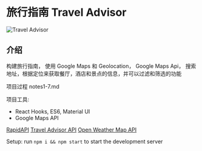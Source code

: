 # 旅行指南 Travel Advisor

![Travel Advisor](https://i.ibb.co/qph2cZn/image.pngg)

## 介绍
构建旅行指南， 使用 Google Maps 和 Geolocation， Google Maps Api， 搜索地址，根据定位来获取餐厅，酒店和景点的信息，并可以过滤和筛选的功能

项目过程 notes1-7.md

项目工具: 
- React Hooks, ES6, Material UI
- Google Maps API

[RapidAPI](https://rapidapi.com/hub?utm_source=youtube.com/JavaScriptMastery&utm_medium=DevRel&utm_campaign=DevRel)
[Travel Advisor API](https://rapidapi.com/apidojo/api/travel-advisor?utm_source=youtube.com/JavaScriptMastery&utm_medium=DevRel&utm_campaign=DevRel)
[Open Weather Map API](https://rapidapi.com/community/api/open-weather-map?utm_source=youtube.com/JavaScriptMastery&utm_medium=DevRel&utm_campaign=DevRel)

Setup: run ```npm i && npm start``` to start the development server

